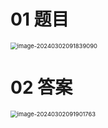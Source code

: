 # 01 题目

<img src="https://cvp.oss-cn-shanghai.aliyuncs.com/picgo/202403020918164.png" alt="image-20240302091839090" style="zoom: 67%;" />



# 02 答案

<img src="https://cvp.oss-cn-shanghai.aliyuncs.com/picgo/202403020919826.png" alt="image-20240302091901763" style="zoom: 67%;" />